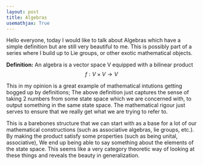 ```yaml
---
layout: post
title: Algebras 
usemathjax: True
---
```


Hello everyone, today I would like to talk about Algebras which have a simple definition but are still very beautiful to me. This is possibly part of a series where I build up to Lie groups, or other exotic mathematical objects. 

**Definition:** An algebra is a vector space V equipped with a bilinear product $$ f : V \times V \rightarrow V$$  

This in my opinion is a great example of mathematical intutions getting bogged up by definitions; The above definition just captures the sense of taking 2 numbers from some state space which we are concerned with, to output something in the same state space. The mathematical rigour just serves to ensure that we really get what we are trying to refer to. 

This is a barebones structure that we can start with as a base for a lot of our mathematical constructions (such as associative algebras, lie groups, etc.). By making the product satisfy some properties (such as being unital, associative), We end up being able to say something about the elements of the state space. This seems like a very category theoretic way of looking at these things and reveals the beauty in generalization.
